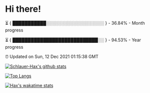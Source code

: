 # Hi there!

⏳ { ███████████░░░░░░░░░░░░░░░░░░░ } - 36.84% - Month progress

⏳ { ████████████████████████████░░ } - 94.53% - Year progress

⏰ Updated on Sun, 12 Dec 2021 01:15:38 GMT


[![Schlauer-Hax's github stats](https://github-readme-stats.vercel.app/api?username=Schlauer-Hax&show_icons=true&theme=dark&count_private=true)](https://github.com/Schlauer-Hax)


[![Top Langs](https://github-readme-stats.vercel.app/api/top-langs/?username=Schlauer-Hax&layout=compact&theme=dark)](https://github.com/Schlauer-Hax?tab=repositories)


[![Hax's wakatime stats](https://github-readme-stats.vercel.app/api/wakatime?username=Hax&theme=dark)](https://wakatime.com/@Hax)

